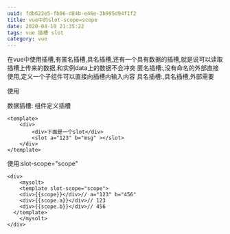 ```yaml
---
uuid: fdb622e5-fb06-d84b-e46e-3b995d94f1f2
title: vue中的slot-scope=scope
date: 2020-04-19 21:35:22
tags: vue 插槽 slot
category: vue
---
```

在vue中使用插槽,有匿名插槽,具名插槽,还有一个具有数据的插槽,就是说可以读取插槽上传来的数据,和实例data上的数据不会冲突
匿名插槽:<slot></slot>,没有命名的外部直接使用,定义一个子组件可以直接向插槽内输入内容
具名插槽:<slot name="name"></slot>,具名插槽,外部需要<div slot="name"></idv>使用
<!-- more -->
数据插槽:
组件定义插槽
```
<template>
    <div>
        <div>下面是一个slot</div>
        <slot a="123" b="msg" ></slot>
    </div>
</template>
```
使用:slot-scope="scope"
```
<div>
	<mysolt>
	<template slot-scope="scope">
    <div>{{scope}}</div>// a="123" b="456"
    <div>{{scope.a}}</div>// 123
    <div>{{scope.b}}</div>// 456
  </template>
	</mysolt>
</div>
```